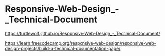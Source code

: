 # Responsive-Web-Design_-_Technical-Document
https://turtlewolf.github.io/Responsive-Web-Design_-_Technical-Document/

https://learn.freecodecamp.org/responsive-web-design/responsive-web-design-projects/build-a-technical-documentation-page/

